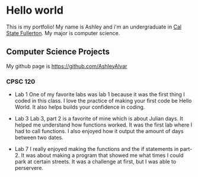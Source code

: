 # Hello world
This is my portfolio! My name is Ashley and i'm an undergraduate in [Cal State Fullerton](http://www.fullerton.edu/). My major is computer science.

## Computer Science Projects 
My github page is https://github.com/AshleyAlvar

### CPSC 120

* Lab 1
One of my favorite labs was lab 1 because it was the first thing I coded in this class. I love the practice of making your first code be Hello World. It also helps builds your confidence in coding.

* Lab 3
Lab 3, part 2 is a favorite of mine which is about Julian days. It helped me understand how functions worked. It was the first lab where I had to call functions. I also enjoyed how it output the amount of days between two dates.

* Lab 7
I really enjoyed making the functions and the if statements in part-2. It was about making a program that showed me what times I could park at certain streets. It was a challenge at first, but I was able to perservere. 
